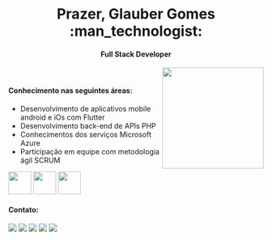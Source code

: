 <h1 align="center">Prazer, Glauber Gomes :man_technologist:</h1>
<h4 align="center">Full Stack Developer</h4>

<img align="right" height="200" src="https://user-images.githubusercontent.com/33843748/91648666-89dd2700-ea40-11ea-875e-d9cd1b92c721.gif" />

<br/>

<h4>Conhecimento nas seguintes áreas:</h4>

- Desenvolvimento de aplicativos mobile android e iOs com Flutter
- Desenvolvimento back-end de APIs PHP
- Conhecimentos dos serviços Microsoft Azure
- Participação em equipe com metodologia ágil SCRUM

<code><a href="https://flutter.dev/"><img height="45" src="https://www.vectorlogo.zone/logos/flutterio/flutterio-ar21.svg"></a></code>
<code><a href="https://www.php.net"><img height="45" src="https://www.vectorlogo.zone/logos/php/php-vertical.svg"></a></code>
<code><a href="https://azure.microsoft.com/pt-br/"><img height="45" src="https://www.vectorlogo.zone/logos/microsoft_azure/microsoft_azure-ar21.svg"></a></code>

<h4>Contato:</h4>

<p align="left">
  <a href="sglauber26@gmail.com" alt="Gmail">
  <img src="https://img.shields.io/badge/-Gmail-FF0000?style=flat-square&labelColor=FF0000&logo=gmail&logoColor=white&link=sglauber26@gmail.com" /></a>

  <a href="#" alt="Linkedin">
  <img src="https://img.shields.io/badge/-Linkedin-0e76a8?style=flat-square&logo=Linkedin&logoColor=white&link=https://www.linkedin.com/in/glauber-gomes26/" /></a>

  <a href="#" alt="WhatsApp">
  <img src="https://img.shields.io/badge/-WhatsApp-25d366?style=flat-square&labelColor=25d366&logo=whatsapp&logoColor=white&link=https://bit.ly/37R6KJJ"/></a>

  <a href="#" alt="Facebook">
  <img src="https://img.shields.io/badge/-Facebook-3b5998?style=flat-square&labelColor=3b5998&logo=facebook&logoColor=white&link=https://www.facebook.com/glauber.gomes.26/"/></a>

  <a href="#" alt="Instagram">
  <img src="https://img.shields.io/badge/-Instagram-DF0174?style=flat-square&labelColor=DF0174&logo=instagram&logoColor=white&link=https://www.instagram.com/glaubergomes__/"/></a>
</p>
